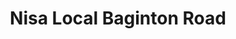 ---
title: "Nisa Local Baginton Road"
url: /coventry/nisa-local-baginton-road/
shop: Lebensmittel
---